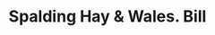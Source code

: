 ---
doi: 10.7916/D8JW9S37
date_other: '1860'
date_other_textual: 1860-1869
form: printed ephemera
genre:
- Invoices
name:
- Spalding Hay & Wales
object_in_context_url: https://biggert.cul.columbia.edu/items/view/ave_biggert_01797
subject_hierarchical_geographic:
- Boston, Massachusetts, United States
subject_name:
- Spalding Hay & Wales
title: Spalding Hay & Wales. Bill
sort_title: Spalding Hay & Wales. Bill
call_number: ave_biggert_01797
coordinates:
- 42.35805555555556,-71.06361111111111
pid: ave_biggert_01797
identifiers: ave_biggert_01797
thumbnail: false
permalink: /biggert/ave_biggert_01797/
layout: iiif-image-page
---
